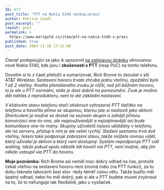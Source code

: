 ```yaml
---
ID: 677
post_title: 'PTT na Nokia 5140 v&nbsp;praxi'
author: Patrick Zandl
post_excerpt: ""
layout: post
permalink: >
  https://www.marigold.cz/item/ptt-na-nokia-5140-v-praxi
published: true
post_date: 2003-11-18 17:31:00
---
```

<P>Čtenář podepisující se jako A upozornil <A href="http://www.phonescoop.com/articles/nokia_nyc_2003/index.php?pa=1" target=_blank>na zajímavou stránku</A> věnovanou nové Nokia 5140, kde jsou i <STRONG>zkušenosti s PTT</STRONG> (resp PoC) na tomto telefonu. </P>
<P>Dovolím si to z části přeložit a sumarizovat, Rich Brome to zkoušel v síti AT&amp;T Wireless: <EM>Sestavení hovoru trvalo zhruba jednu vteřinu, zpoždění bylo 1 až 2 vteřiny. Kvalita přenášeného zvuku je nižší, než při běžném hovoru, to je ale u PTT normální, stále je dost dobrá na porozumění. Zvuk je možno dát nahlas z reproduktoru, není to ale základní nastavení. </EM></P>
<P><EM>V klidovém stavu telefonu stačí stisknout vyhrazené PTT tlačítko na telefonu a hovoříte přímo se skupinou, kterou jste si nastavili jako aktivní. Shortcutem je možné se dostat na seznam skupin a zahájit přímou konverzaci one-to-one, ale nejpoužívanější a nejzajímavější asi bude komunikace one-to-many. Skupiny uživatelů nejsou ukládány v telefonu, ale na serveru, přístup k nim je ale velmi rychlý. Stažení seznamu trvá dvě vteřiny, řešení také podporuje zobrazení stavu, takže můžete rovnou vidět, který uživatel je aktivní a který není dostupný. Systém nepodporuje PTT call waiting, takže pokud spolu několik lidí hovoří via PTT, není možné, aby jim někdo vstoupil via PTT do hovoru.</EM></P>
<P><STRONG>Moje poznámka:</STRONG> Rich Brome asi neměl moc dobrý odhad na čas, protože čekat vteřinu na sestavení hovoru není zrovná málo (na PTT funkci), za tu dobu řeknete takových&#160;šest slov -tedy téměř celou větu. Takže buďto měl špatný odhad, nebo ho měl dobrý, pak si ale u PTT budete muset zvyknout na to, že to nefunguje&#160;tak flexibilně, jako u vysílaček. </P>